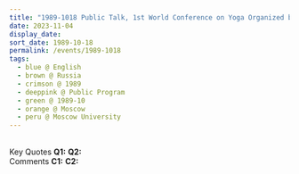 ```yaml
---
title: "1989-1018 Public Talk, 1st World Conference on Yoga Organized by the Soviet Ministry of Health, Moscow University, Moscow, Russia (other date 1019)"
date: 2023-11-04
display_date: 
sort_date: 1989-10-18
permalink: /events/1989-1018
tags:
  - blue @ English
  - brown @ Russia
  - crimson @ 1989
  - deeppink @ Public Program
  - green @ 1989-10
  - orange @ Moscow
  - peru @ Moscow University
---
```


<br>

<wave-list>
  <list-title color="DarkSeaGreen" width="55">Key Quotes</list-title>
  <list-item color="BlanchedAlmond" width="280"><b>Q1:</b> <i></i></list-item>
  <list-item color="Lavender" width="280"><b>Q2:</b> <i></i></list-item>
</wave-list>

<br>

<wave-list>
  <list-title color="DarkSeaGreen" width="55">Comments</list-title>
  <list-item color="BlanchedAlmond" width="280"><b>C1:</b> <i></i></list-item>
  <list-item color="Lavender" width="280"><b>C2:</b> <i></i></list-item>
</wave-list>
